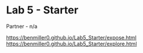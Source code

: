 # Lab 5 - Starter
Partner - n/a

https://benmiller0.github.io/Lab5_Starter/expose.html
https://benmiller0.github.io/Lab5_Starter/explore.html